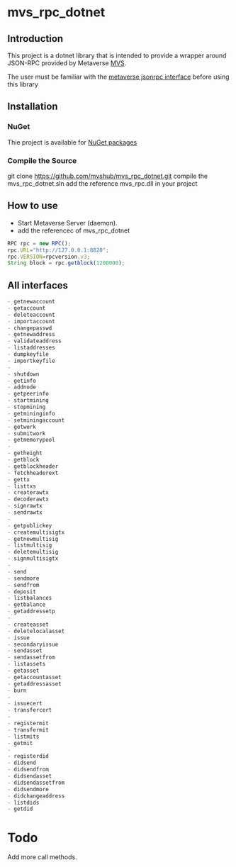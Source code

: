 # mvs_rpc_dotnet


## Introduction

This project is a dotnet library that is intended to provide a wrapper around JSON-RPC provided by Metaverse [MVS](mvs.live).

The user must be familiar with the [metaverse jsonrpc interface](https://docs.mvs.org/api_v2/index.html) before using this library

## Installation

### NuGet

Thie project is available for [NuGet packages](https://www.nuget.org/packages/mvs_rpc/)

### Compile the Source
git clone https://github.com/mvshub/mvs_rpc_dotnet.git
compile the mvs_rpc_dotnet.sln
add the reference mvs_rpc.dll in your project

## How to use

* Start Metaverse Server (daemon).
* add the referencec of mvs_rpc_dotnet
```js
RPC rpc = new RPC();
rpc.URL="http://127.0.0.1:8820";
rpc.VERSION=rpcversion.v3;
String block = rpc.getblock(1200000);
```

## All interfaces
```js
- getnewaccount
- getaccount
- deleteaccount
- importaccount
- changepasswd
- getnewaddress
- validateaddress
- listaddresses
- dumpkeyfile
- importkeyfile
- 
- shutdown
- getinfo
- addnode
- getpeerinfo
- startmining
- stopmining
- getmininginfo
- setminingaccount
- getwork
- submitwork
- getmemorypool
- 
- getheight
- getblock
- getblockheader
- fetchheaderext
- gettx
- listtxs
- createrawtx
- decoderawtx
- signrawtx
- sendrawtx
- 
- getpublickey
- createmultisigtx
- getnewmultisig
- listmultisig
- deletemultisig
- signmultisigtx
- 
- send
- sendmore
- sendfrom
- deposit
- listbalances
- getbalance
- getaddressetp
- 
- createasset
- deletelocalasset
- issue
- secondaryissue
- sendasset
- sendassetfrom
- listassets
- getasset
- getaccountasset
- getaddressasset
- burn
- 
- issuecert
- transfercert
- 
- registermit
- transfermit
- listmits
- getmit
- 
- registerdid
- didsend
- didsendfrom
- didsendasset
- didsendassetfrom
- didsendmore
- didchangeaddress
- listdids
- getdid
```
# Todo

Add more call methods.
